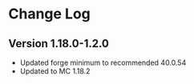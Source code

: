 # Change Log

## Version 1.18.0-1.2.0
- Updated forge minimum to recommended 40.0.54
- Updated to MC 1.18.2


